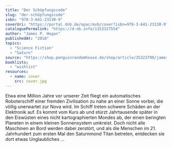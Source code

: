 ```yaml
---
title: "Der Schöpfungscode"
slug: "der-schöpfungscode"
isbn: "978-3-641-23130-9"
coverUri: "https://portal.dnb.de/opac/mvb/cover?isbn=978-3-641-23130-9"
cataloguePermalink: "https://d-nb.info/1153327554"
author: "James P. Hogan"
publishedAt: "2018"
topics:
  - "Science Fiction"
  - "Saturn"
source: "https://shop.penguinrandomhouse.de/shop/article/35323790/james_p_hogan_der_schoepfungscode.html"
booklists:
  - "wishlist"
resources:
  - name: cover
    src: cover.jpg
---
```

Etwa eine Million Jahre vor unserer Zeit fliegt ein automatisches 
Roboterschiff einer fremden Zivilisation zu nahe an einer Sonne vorbei, die 
völlig unerwartet zur Nova wird. Im Schiff treten schwere Schäden an der 
Elektronik auf. Es kommt vom Kurs ab und stürzt Jahrtausende später in den 
Eiswüsten eines nicht kartographierten Mondes ab, der einen beringten Planeten 
in einem kleinen Sonnensystem umkreist. Doch nicht alle Maschinen an Bord 
werden dabei zerstört, und als die Menschen im 21. Jahrhundert zum ersten Mal 
den Saturnmond Titan betreten, entdecken sie dort etwas Unglaubliches ...
